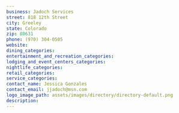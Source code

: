 ```yaml
---
business: Jadoch Services
street: 818 12th Street
city: Greeley
state: Colorado
zip: 80631
phone: (970) 304-0505
website: 
dining_categories: 
entertainment_and_recreation_categories: 
lodging_and_event_centers_categories: 
nightlife_categories: 
retail_categories: 
service_categories: 
contact_name: Jessica Gonzales
contact_email: jjadoch@msn.com
logo_image_path: assets/images/directory/directory-default.png
description: 
---
```

